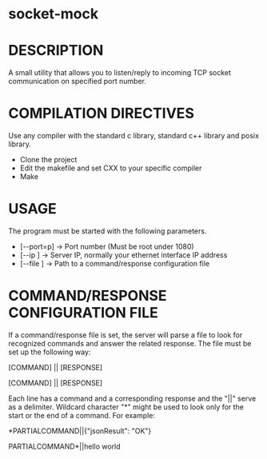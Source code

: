 # socket-mock

DESCRIPTION
==================================
A small utility that allows you to listen/reply to incoming TCP socket communication on specified port number.


COMPILATION DIRECTIVES
==================================
Use any compiler with the standard c library, standard c++ library and posix library.

* Clone the project
* Edit the makefile and set CXX to your specific compiler
* Make

USAGE
==================================
The program must be started with the following parameters.

* [--port=p] -> Port number (Must be root under 1080)
* [--ip <ip>] -> Server IP, normally your ethernet interface IP address
* [--file <path>] -> Path to a command/response configuration file


COMMAND/RESPONSE CONFIGURATION FILE
==================================
If a command/response file is set, the server will parse a file to look for recognized commands and answer the related response.
The file must be set up the following way:

[COMMAND] || [RESPONSE]

[COMMAND] || [RESPONSE]

Each line has a command and a corresponding response and the "||" serve as a delimiter. 
Wildcard character "*" might be used to look only for the start or the end of a command.
For example:

*PARTIALCOMMAND||{"jsonResult": "OK"}

PARTIALCOMMAND*||hello world
